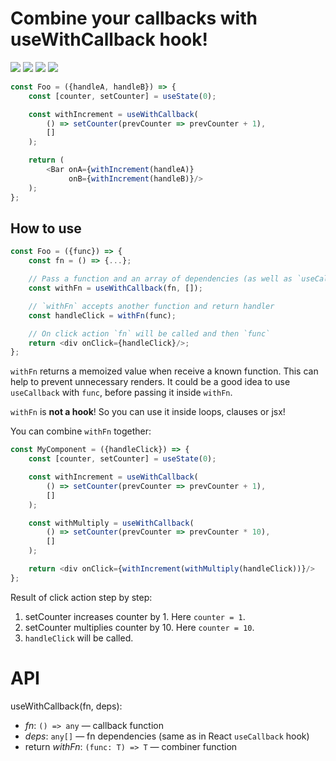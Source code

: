 # Combine your callbacks with **useWithCallback** hook!

[![](https://img.shields.io/npm/v/react-use-with-callback)](https://www.npmjs.com/package/react-use-with-callback)
![](https://img.shields.io/github/workflow/status/minhir/react-use-with-callback/Node%20CI)
[![](https://img.shields.io/coveralls/github/Minhir/react-use-with-callback)](https://coveralls.io/github/Minhir/react-use-with-callback)
![](https://img.shields.io/github/license/minhir/react-use-with-callback?color=blue)


```javascript
const Foo = ({handleA, handleB}) => {
    const [counter, setCounter] = useState(0);

    const withIncrement = useWithCallback(
        () => setCounter(prevCounter => prevCounter + 1),
        []
    );

    return (
        <Bar onA={withIncrement(handleA)}
             onB={withIncrement(handleB)}/>
    );
};
```

## How to use

```javascript
const Foo = ({func}) => {
    const fn = () => {...};

    // Pass a function and an array of dependencies (as well as `useCallback`).
    const withFn = useWithCallback(fn, []);

    // `withFn` accepts another function and return handler
    const handleClick = withFn(func);

    // On click action `fn` will be called and then `func`
    return <div onClick={handleClick}/>;
};
```

`withFn` returns a memoized value when receive a known function. This can help to prevent unnecessary renders. It could be a good idea to use  `useCallback` with `func`, before passing it inside `withFn`.

`withFn` is **not a hook**! So you can use it inside loops, clauses or jsx!

You can combine `withFn` together:

```javascript
const MyComponent = ({handleClick}) => {
    const [counter, setCounter] = useState(0);

    const withIncrement = useWithCallback(
        () => setCounter(prevCounter => prevCounter + 1),
        []
    );

    const withMultiply = useWithCallback(
        () => setCounter(prevCounter => prevCounter * 10),
        []
    );

    return <div onClick={withIncrement(withMultiply(handleClick))}/>
};
```

Result of click action step by step:

1. setCounter increases counter by 1. Here `counter = 1`.
2. setCounter multiplies counter by 10. Here `counter = 10`.
3. `handleClick` will be called.

# API

useWithCallback(fn, deps):

* *fn*: `() => any` — callback function
* *deps*: `any[]` — fn dependencies (same as in React `useCallback` hook)
* return *withFn*: `(func: T) => T` — combiner function
